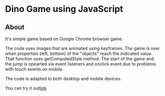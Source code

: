# Dino Game using JavaScript

## About
It's simple game based on Google Chrome browser game. 

The code uses images that are animated using keyframes. The game is over when properties (left, bottom) of the "objects" reach the indicated value. That function uses getComputedStyle method.
The start of the game and the jump is opearted via event listeners and onclick event due to problems with touch events on mobile.

The code is adapted to both desktop and mobile devices.

You can try it out[link](https://warm-sfogliatella-aa6ce0.netlify.app/)